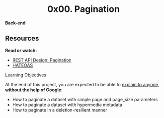 <center><h1>0x00. Pagination</h1></center>

<b>Back-end</b>

<h2>Resources</h2>

<p>
<b>Read or watch:</b>
<ul>
<li><a href="https://alx-intranet.hbtn.io/rltoken/7Kdzi9CH1LdSfNQ4RaJUQw">REST API Design: Pagination</a></li>
<li><a href="https://alx-intranet.hbtn.io/rltoken/tfzcEbTSdMYSYxsspJH_oA">HATEOAS</a></li>
</ul>
</p>
</h2>Learning Objectives</h2>
<p>
At the end of this project, you are expected to be able to <a href="https://alx-intranet.hbtn.io/rltoken/zQ78qQVUjaPExupXQpAaHw">explain to anyone</a>, <b>without the help of Google:</b>

<ul>
<li>How to paginate a dataset with simple page and page_size parameters</li>
<li>How to paginate a dataset with hypermedia metadata</li>
<li>How to paginate in a deletion-resilient manner</li>
</ul>
</p>

